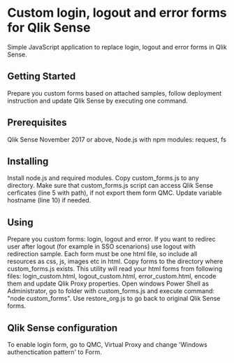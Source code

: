 # Custom login, logout and error forms for Qlik Sense
Simple JavaScript application to replace login, logout and error forms in Qlik Sense. 
## Getting Started
Prepare you custom forms based on attached samples, follow deployment instruction and update Qlik Sense by executing one command.
## Prerequisites
Qlik Sense November 2017 or above, Node.js with npm modules: request, fs  
## Installing
Install node.js and required modules. Copy custom_forms.js to any directory. Make sure that custom_forms.js script can access Qlik Sense cerficates (line 5 with path), if not export them form QMC. Update variable hostname (line 10) if needed. 
## Using
Prepare you custom forms: login, logout and error. If you want to redirec user after logout (for example in SSO scenarions) use logout with redirection sample. Each form must be one html file, so include all resources as css, js, images etc in html. Copy forms to the directory where custom_forms.js exists. This utility will read your html forms from following files: login_custom.html, logout_custom.html, error_custom.html, encode them and update Qlik Proxy properties. Open windows Power Shell as Administrator, go to folder with custom_forms.js and execute command: "node custom_forms". Use restore_org.js to go back to original Qlik Sense forms.
## Qlik Sense configuration
To enable login form, go to QMC, Virtual Proxy and change 'Windows authenctication pattern' to Form. 
